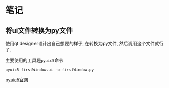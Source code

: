 # 笔记

## 将ui文件转换为py文件

使用qt designer设计出自己想要的样子, 在转换为py文件, 然后调用这个文件就行了.

主要使用的工具是`pyuic5`命令

    pyuic5 firstWindow.ui -o firstWindow.py

[pyuic5官网](https://www.riverbankcomputing.com/static/Docs/PyQt5/designer.html)